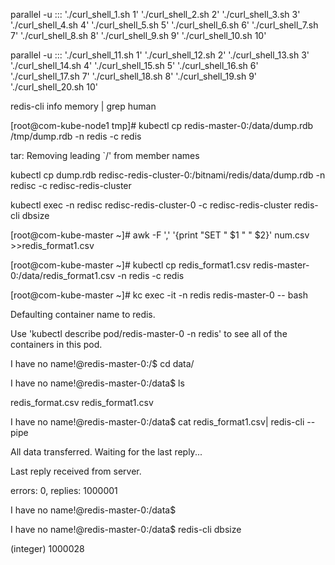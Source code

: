 parallel -u ::: './curl_shell_1.sh 1' './curl_shell_2.sh 2' './curl_shell_3.sh 3' './curl_shell_4.sh 4' './curl_shell_5.sh 5' './curl_shell_6.sh 6' './curl_shell_7.sh 7' './curl_shell_8.sh 8' './curl_shell_9.sh 9' './curl_shell_10.sh 10' 

  

parallel -u ::: './curl_shell_11.sh 1' './curl_shell_12.sh 2' './curl_shell_13.sh 3' './curl_shell_14.sh 4' './curl_shell_15.sh 5' './curl_shell_16.sh 6' './curl_shell_17.sh 7' './curl_shell_18.sh 8' './curl_shell_19.sh 9' './curl_shell_20.sh 10' 

  

redis-cli info memory | grep human 

 

 

[root@com-kube-node1 tmp]# kubectl cp redis-master-0:/data/dump.rdb /tmp/dump.rdb -n redis -c redis 

tar: Removing leading `/' from member names 

 

 

 

 

kubectl cp dump.rdb redisc-redis-cluster-0:/bitnami/redis/data/dump.rdb -n redisc -c redisc-redis-cluster 

 

 

kubectl exec -n redisc redisc-redis-cluster-0 -c redisc-redis-cluster redis-cli dbsize 

 

[root@com-kube-master ~]# awk -F ',' '{print "SET " $1 " " $2}' num.csv >>redis_format1.csv 

[root@com-kube-master ~]# kubectl cp redis_format1.csv redis-master-0:/data/redis_format1.csv -n redis -c redis 

[root@com-kube-master ~]# kc exec -it -n redis redis-master-0 -- bash 

Defaulting container name to redis. 

Use 'kubectl describe pod/redis-master-0 -n redis' to see all of the containers in this pod. 

I have no name!@redis-master-0:/$ cd data/ 

I have no name!@redis-master-0:/data$ ls 

redis_format.csv  redis_format1.csv 

  

I have no name!@redis-master-0:/data$ cat redis_format1.csv| redis-cli --pipe 

All data transferred. Waiting for the last reply... 

Last reply received from server. 

errors: 0, replies: 1000001 

I have no name!@redis-master-0:/data$ 

  

I have no name!@redis-master-0:/data$ redis-cli dbsize 

(integer) 1000028 
